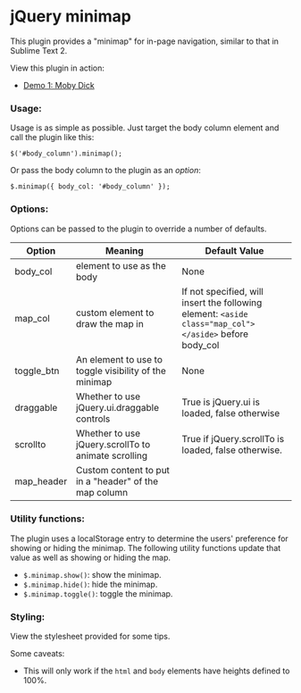 jQuery minimap
==============

This plugin provides a "minimap" for in-page navigation, similar to that in
Sublime Text 2.

View this plugin in action:
- [Demo 1: Moby Dick](http://goldenapples.github.io/jquery.minimap/)


### Usage:

Usage is as simple as possible. Just target the body column element and call the
plugin like this:

    $('#body_column').minimap();

Or pass the body column to the plugin as an _option_:

    $.minimap({ body_col: '#body_column' });


### Options:

Options can be passed to the plugin to override a number of defaults.


| Option     | Meaning                                               | Default Value                                                                                          |
|------------|-------------------------------------------------------|--------------------------------------------------------------------------------------------------------|
| body_col   | element to use as the body                            | None                                                                                                   |
| map_col    | custom element to draw the map in                     | If not specified, will insert the following element: `<aside class="map_col"></aside>` before body_col |
| toggle_btn | An element to use to toggle visibility of the minimap | None                                                                                                   |
| draggable  | Whether to use jQuery.ui.draggable controls           | True is jQuery.ui is loaded, false otherwise                                                           |
| scrollto   | Whether to use jQuery.scrollTo to animate scrolling   | True if jQuery.scrollTo is loaded, false otherwise.                                                    |
| map_header | Custom content to put in a "header" of the map column |                                                                                                        |

### Utility functions:

The plugin uses a localStorage entry to determine the users' preference for
showing or hiding the minimap. The following utility functions update that value
as well as showing or hiding the map.

- `$.minimap.show()`: show the minimap.
- `$.minimap.hide()`: hide the minimap.
- `$.minimap.toggle()`: toggle the minimap.


### Styling:

View the stylesheet provided for some tips.

Some caveats:

- This will only work if the `html` and `body` elements have heights
  defined to 100%.
